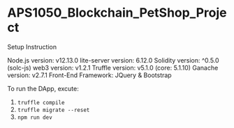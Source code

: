 # APS1050_Blockchain_PetShop_Project
Setup Instruction

Node.js version: v12.13.0
lite-server version: 6.12.0
Solidity version: ^0.5.0 (solc-js)
web3 version: v1.2.1
Truffle version: v5.1.0 (core: 5.1.10)
Ganache version: v2.7.1
Front-End Framework: JQuery & Bootstrap

To run the DApp, excute:
1.	`truffle compile`
2.	`truffle migrate --reset`
3.	`npm run dev`
